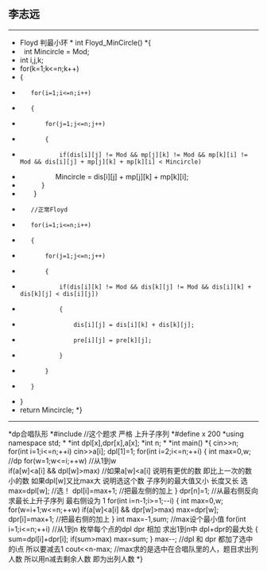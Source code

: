 ## 李志远
***
* Floyd 判最小环 
* int Floyd_MinCircle()
*{
*    int Mincircle = Mod;
*    int i,j,k;
*    for(k=1;k<=n;k++)
*    {
*        for(i=1;i<=n;i++)
*        {
*            for(j=1;j<=n;j++)
*            {
*                if(dis[i][j] != Mod && mp[j][k] != Mod && mp[k][i] != Mod && dis[i][j] + mp[j][k] + mp[k][i] < Mincircle)
*                   Mincircle = dis[i][j] + mp[j][k] + mp[k][i];
*            }
*        }
*        //正常Floyd
*        for(i=1;i<=n;i++)
*        {
*            for(j=1;j<=n;j++)
*            {
*                if(dis[i][k] != Mod && dis[k][j] != Mod && dis[i][k] + dis[k][j] < dis[i][j])
*                {
*                    dis[i][j] = dis[i][k] + dis[k][j];
*                    pre[i][j] = pre[k][j];
*                }
*            }
*        }
*    }
*    return Mincircle;
*}
***
*dp合唱队形
*#include<iostream>						//这个题求 严格 上升子序列 
*#define x 200
*using namespace std;
*
*int dpl[x],dpr[x],a[x];
*int n;
*
*int main()
*{
	cin>>n;
	for(int i=1;i<=n;++i)
		cin>>a[i];
	dpl[1]=1;
	for(int i=2;i<=n;++i)
	{
		int max=0,w;			//dp
		for(w=1;w<=i;++w)		//从1到w  
			if(a[w]<a[i] && dpl[w]>max)
			//如果a[w]<a[i] 说明有更优的数 即比上一次的数小的数 如果dpl[w]又比max大 说明选这个数 子序列的最大值又小 长度又长 选	 
				max=dpl[w];	//选！ 
		dpl[i]=max+1;			//把最左侧的加上 
	}
	dpr[n]=1;				//从最右侧反向求最长上升子序列 最右侧设为 1
	for(int i=n-1;i>=1;--i)
	{
		int max=0,w;
		for(w=i+1;w<=n;++w)
			if(a[w]<a[i] && dpr[w]>max)
				max=dpr[w];
		dpr[i]=max+1;			//把最右侧的加上 
	 } 
	int max=-1,sum;				//max设个最小值 
	for(int i=1;i<=n;++i)			//从1到n 枚举每个点的dpl dpr 相加 求出1到n中 dpl+dpr的最大处 
	{
		sum=dpl[i]+dpr[i];
		if(sum>max) 
			max=sum;
	}
	max--;					//dpl 和 dpr 都加了选中的i点 所以要减去1 
	cout<<n-max;				//max求的是选中在合唱队里的人，题目求出列人数 所以用n减去剩余人数 即为出列人数 
*}
